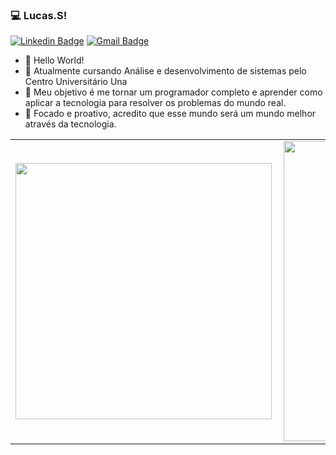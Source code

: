 ### 💻 Lucas.S!
[![Linkedin Badge](https://img.shields.io/badge/-lucasdesouza2-blue?style=flat-square&logo=Linkedin&logoColor=white&link=https://https://www.linkedin.com/in/lucas-de-souza-a1a7511ab/?locale=en_US)](https://https://www.linkedin.com/in/lucas-de-souza-a1a7511ab/) [![Gmail Badge](https://img.shields.io/badge/-lucasdesouza2-c14438?style=flat-square&logo=Gmail&logoColor=white&link=mailto:lucasrar9@gmail.com)](mailto:lucasrar9@gmail.com)

- 👋 Hello World! 
- 🌱 Atualmente cursando Análise e desenvolvimento de sistemas pelo Centro Universitário Una
- 👀 Meu objetivo é me tornar um programador completo e aprender como aplicar a tecnologia para resolver os problemas do mundo real.
- 💬 Focado e proativo, acredito que esse mundo será um mundo melhor através da tecnologia.
<center>
  <table>
    <tr>
        <td><img width="410px" align="left" src="https://github-readme-stats.vercel.app/api/top-langs/?usrname=lucasdesouza2&hide=html,css&layout=compact&theme=dark" /></td>
        <td><img width="480px" align="left" src="https://github-readme-stats.vercel.app/api?username=lucasdesouza2&theme=dark" /></td>
    </tr>   
  </table>
</center> 
